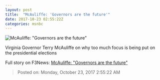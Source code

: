 ```yaml
---
layout: post
title:  "McAuliffe: 'Governors are the future'"
date: 2017-10-23 02:55:22Z
categories: msnbc
---
```


![McAuliffe: "Governors are the future"](https://media1.s-nbcnews.com/j/MSNBC/Components/Video/201710/n_hunt_mcauliffe_171022_1920x1080.video_1067x600.jpg)

Virginia Governor Terry McAuliffe on why too much focus is being put on the presidential elections


Full story on F3News: [McAuliffe: "Governors are the future"](http://www.f3nws.com/n/eaDFeC)

> Posted on: Monday, October 23, 2017 2:55:22 AM
